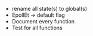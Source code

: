 - rename all state(s) to global(s)
- EpollEt -> default flag
- Document every function
- Test for all functions
